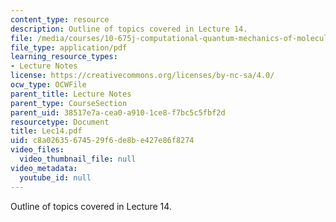 ```yaml
---
content_type: resource
description: Outline of topics covered in Lecture 14.
file: /media/courses/10-675j-computational-quantum-mechanics-of-molecular-and-extended-systems-fall-2004/c8a02635674529f6de8be427e86f8274_Lec14.pdf
file_type: application/pdf
learning_resource_types:
- Lecture Notes
license: https://creativecommons.org/licenses/by-nc-sa/4.0/
ocw_type: OCWFile
parent_title: Lecture Notes
parent_type: CourseSection
parent_uid: 38517e7a-cea0-a910-1ce8-f7bc5c5fbf2d
resourcetype: Document
title: Lec14.pdf
uid: c8a02635-6745-29f6-de8b-e427e86f8274
video_files:
  video_thumbnail_file: null
video_metadata:
  youtube_id: null
---
```

Outline of topics covered in Lecture 14.